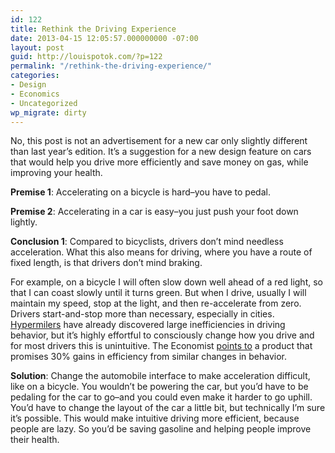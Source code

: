 ```yaml
---
id: 122
title: Rethink the Driving Experience
date: 2013-04-15 12:05:57.000000000 -07:00
layout: post
guid: http://louispotok.com/?p=122
permalink: "/rethink-the-driving-experience/"
categories:
- Design
- Economics
- Uncategorized
wp_migrate: dirty
---
```

No, this post is not an advertisement for a new car only slightly different than last year&#8217;s edition. It&#8217;s a suggestion for a new design feature on cars that would help you drive more efficiently and save money on gas, while improving your health.

**Premise 1**: Accelerating on a bicycle is hard&#8211;you have to pedal.

**Premise 2**: Accelerating in a car is easy&#8211;you just push your foot down lightly.

**Conclusion 1**: Compared to bicyclists, drivers don&#8217;t mind needless acceleration. What this also means for driving, where you have a route of fixed length, is that drivers don&#8217;t mind braking.

For example, on a bicycle I will often slow down well ahead of a red light, so that I can coast slowly until it turns green. But when I drive, usually I will maintain my speed, stop at the light, and then re-accelerate from zero. Drivers start-and-stop more than necessary, especially in cities. [Hypermilers](http://en.wikipedia.org/wiki/Energy-efficient_driving#Acceleration_and_deceleration_.28braking.29) have already discovered large inefficiencies in driving behavior, but it&#8217;s highly effortful to consciously change how you drive and for most drivers this is unintuitive. The Economist [points to](http://www.economist.com/blogs/babbage/2013/04/fuel-efficiency) a product that promises 30% gains in efficiency from similar changes in behavior.

**Solution**: Change the automobile interface to make acceleration difficult, like on a bicycle. You wouldn&#8217;t be powering the car, but you&#8217;d have to be pedaling for the car to go&#8211;and you could even make it harder to go uphill. You&#8217;d have to change the layout of the car a little bit, but technically I&#8217;m sure it&#8217;s possible. This would make intuitive driving more efficient, because people are lazy. So you&#8217;d be saving gasoline and helping people improve their health.